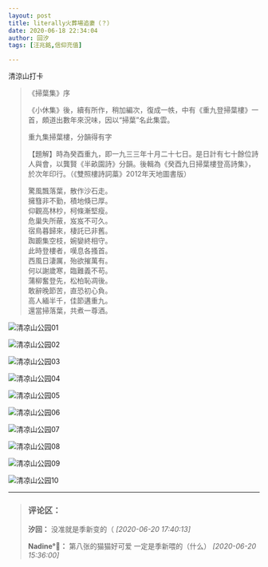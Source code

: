 ```yaml
---
layout: post
title: literally火葬場追妻（？）
date: 2020-06-18 22:34:04
author: 回汐
tags: [汪兆銘,信仰充值]

---  
```

清涼山打卡

> 《掃葉集》序  
> 
> 《小休集》後，續有所作，稍加編次，復成一帙，中有《重九登掃葉樓》一首，頗道出數年來況味，因以“掃葉”名此集雲。  
> 
> 重九集掃葉樓，分韻得有字  
> 
> 【題解】時為癸酉重九，即一九三三年十月二十七日。是日計有七十餘位詩人與會，以龔賢《半畝園詩》分韻。後輯為《癸酉九日掃葉樓登高詩集》，於次年印行。（《雙照樓詩詞藁》2012年天地圖書版）
> 
> 驚風飄落葉，散作沙石走。  
> 擁篲非不勤，積地倏已厚。  
> 仰觀高林杪，柯條漸堅瘦。  
> 危巢失所蔽，岌岌不可久。  
> 宿鳥暮歸來，棲託已非舊。  
> 踟躕集空枝，婉孌終相守。  
> 此時登樓者，嘆息各搔首。  
> 西風日淒厲，殆欲摧萬有。  
> 何以謝歲寒，臨難義不苟。  
> 蒲柳奮登先，松柏恥凋後。  
> 敢辭晚節苦，直恐初心負。  
> 高人緬半千，佳節遘重九。  
> 還當掃落葉，共煮一尊酒。


![清凉山公园01](https://i.imgur.com/8h3o2kJ.jpg)

![清凉山公园02](https://i.imgur.com/kSTWGLr.jpg)

![清凉山公园03](https://i.imgur.com/hiMepSN.jpg)

![清凉山公园04](https://i.imgur.com/YPSs60C.jpg)

![清凉山公园05](https://i.imgur.com/Ddo51G1.jpg)

![清凉山公园06](https://i.imgur.com/jjIEVba.jpg)

![清凉山公园07](https://i.imgur.com/wNBRWWZ.jpg)

![清凉山公园08](https://i.imgur.com/klGHV8r.jpg)

![清凉山公园09](https://i.imgur.com/FnfjAoO.jpg)

![清凉山公园10](https://i.imgur.com/Wtq1UUI.jpg)


---
> ### 评论区：
>**汐回：** 没准就是季新变的（  *[2020-06-20 17:40:13]*
>
>**Nadine°💫：** 第八张的猫猫好可爱 一定是季新喂的（什么）  *[2020-06-20 15:36:00]*
>
>
